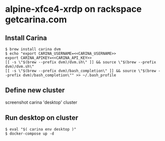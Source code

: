 # alpine-xfce4-xrdp on rackspace getcarina.com

## Install Carina
```
$ brew install carina dvm
$ echo "export CARINA_USERNAME=<<CARINA_USERNAME>>
export CARINA_APIKEY=<<CARINA_API_KEY>>
[[ -s \"$(brew --prefix dvm)/dvm.sh\" ]] && source \"$(brew --prefix dvm)/dvm.sh\"
[[ -s \"$(brew --prefix dvm)/bash_completion\" ]] && source \"$(brew --prefix dvm)/bash_completion\"" >> ~/.bash_profile
```
## Define new cluster
screenshot carina 'desktop' cluster

## Run desktop on cluster
```
$ eval "$( carina env desktop )"
$ docker-compose up -d
```
